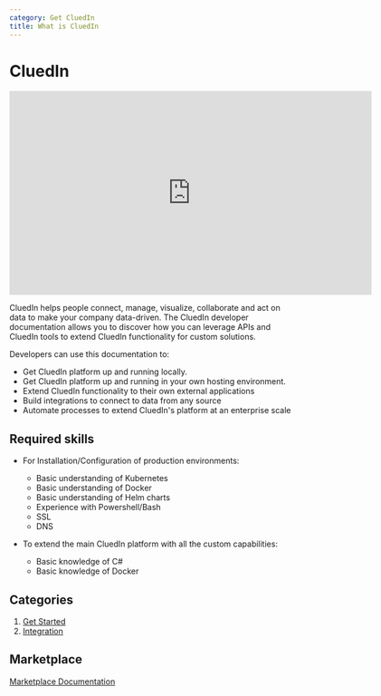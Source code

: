 ```yaml
---
category: Get CluedIn
title: What is CluedIn
---
```


# CluedIn

<iframe width="640" height="360" frameborder="0" allowfullscreen src="https://player.vimeo.com/video/312062542?controls=1"></iframe>

CluedIn helps people connect, manage, visualize, collaborate and act on data to make your company data-driven. The CluedIn developer documentation allows you to discover how you can leverage APIs and CluedIn tools to extend CluedIn functionality for custom solutions.

Developers can use this documentation to:

- Get CluedIn platform up and running locally.
- Get CluedIn platform up and running in your own hosting environment.
- Extend CluedIn functionality to their own external applications
- Build integrations to connect to data from any source
- Automate processes to extend CluedIn's platform at an enterprise scale

## Required skills
- For Installation/Configuration of production environments:
    - Basic understanding of Kubernetes
    - Basic understanding of Docker
    - Basic understanding of Helm charts
    - Experience with Powershell/Bash
    - SSL
    - DNS

- To extend the main CluedIn platform with all the custom capabilities:
    - Basic knowledge of C#
    - Basic knowledge of Docker

## Categories

1. [Get Started](./docs/00-gettingStarted/0-Welcome-to-CluedIn.html)
2. [Integration](./1-Integration/index.html)

## Marketplace

[Marketplace Documentation](./9-MarketPlace/home.html)
